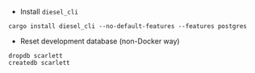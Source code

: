 * Install `diesel_cli`
```shell script
cargo install diesel_cli --no-default-features --features postgres
```

* Reset development database (non-Docker way)
```postgresql
dropdb scarlett
createdb scarlett
```
